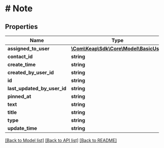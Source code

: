 # # Note

## Properties

Name | Type | Description | Notes
------------ | ------------- | ------------- | -------------
**assigned_to_user** | [**\Com\Keap\Sdk\Core\Model\BasicUser**](BasicUser.md) |  | [optional]
**contact_id** | **string** |  | [optional]
**create_time** | **string** |  | [optional]
**created_by_user_id** | **string** |  | [optional]
**id** | **string** |  | [optional]
**last_updated_by_user_id** | **string** |  | [optional]
**pinned_at** | **string** |  | [optional]
**text** | **string** |  | [optional]
**title** | **string** |  | [optional]
**type** | **string** |  | [optional]
**update_time** | **string** |  | [optional]

[[Back to Model list]](../../README.md#models) [[Back to API list]](../../README.md#endpoints) [[Back to README]](../../README.md)
